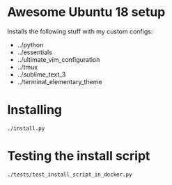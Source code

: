 # Awesome Ubuntu 18 setup

Installs the following stuff with my custom configs:

* ../python
* ../essentials
* ../ultimate_vim_configuration
* ../tmux
* ../sublime_text_3
* ../terminal_elementary_theme

# Installing

```
./install.py
```

# Testing the install script

```
./tests/test_install_script_in_docker.py
```
